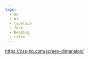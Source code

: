 ```yaml
---
tags:
  - ux
  - ui
  - typeface
  - font
  - heading
  - title
---
```

https://css-tip.com/screen-dimension/
